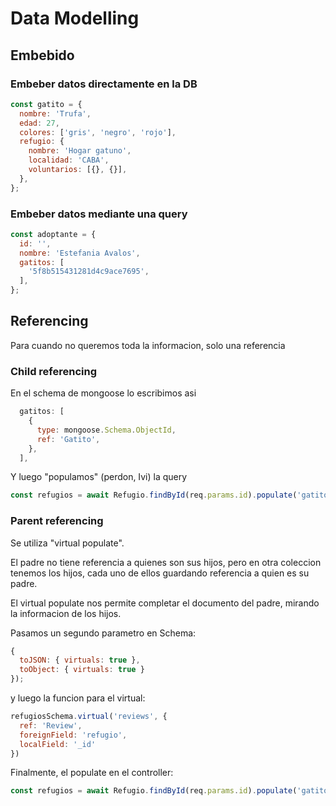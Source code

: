 # Data Modelling

## Embebido

### Embeber datos directamente en la DB

```js
const gatito = {
  nombre: 'Trufa',
  edad: 27,
  colores: ['gris', 'negro', 'rojo'],
  refugio: {
    nombre: 'Hogar gatuno',
    localidad: 'CABA',
    voluntarios: [{}, {}],
  },
};
```

### Embeber datos mediante una query

```js
const adoptante = {
  id: '',
  nombre: 'Estefania Avalos',
  gatitos: [
    '5f8b515431281d4c9ace7695',
  ],
};
```

## Referencing 

Para cuando no queremos toda la informacion, solo una referencia

### Child referencing

En el schema de mongoose lo escribimos asi 

```js
  gatitos: [
    {
      type: mongoose.Schema.ObjectId,
      ref: 'Gatito',
    },
  ],
  ```

Y luego "populamos" (perdon, Ivi) la query 

```js
const refugios = await Refugio.findById(req.params.id).populate('gatitos');
```

### Parent referencing 

Se utiliza "virtual populate". 

El padre no tiene referencia a quienes son sus hijos, pero en otra coleccion tenemos los hijos, cada uno de ellos guardando referencia a quien es su padre. 

El virtual populate nos permite completar el documento del padre, mirando la informacion de los hijos. 

Pasamos un segundo parametro en Schema: 
```js
{
  toJSON: { virtuals: true },
  toObject: { virtuals: true }
});
```

y luego la funcion para el virtual: 
```js
refugiosSchema.virtual('reviews', {
  ref: 'Review',
  foreignField: 'refugio', 
  localField: '_id'
})
```

Finalmente, el populate en el controller: 

```js
const refugios = await Refugio.findById(req.params.id).populate('gatitos').populate('reviews');
```
